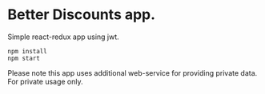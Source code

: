 # Better Discounts app.

Simple react-redux app using jwt.

	npm install
	npm start

Please note this app uses additional web-service for providing private data.
For private usage only.
